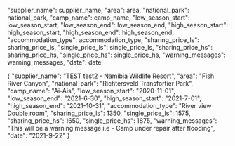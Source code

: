 "supplier_name": supplier_name,
"area": area,
"national_park": national_park,
"camp_name": camp_name,
"low_season_start": low_season_start,
"low_season_end": low_season_end,
"high_season_start": high_season_start,
"high_season_end": high_season_end,
"accommodation_type": accommodation_type,
"sharing_price_ls": sharing_price_ls,
"single_price_ls": single_price_ls,
"sharing_price_hs": sharing_price_hs,
"single_price_hs": single_price_hs,
"warning_messages": warning_messages,
"date": date


{
  "supplier_name": "TEST test2 - Namibia Wildlife Resort",
  "area": "Fish River Canyon",
  "national_park": "Richtersveld Transfortier Park",
  "camp_name": "Ai-Ais",
  "low_season_start": "2020-11-01",
  "low_season_end": "2021-6-30",
  "high_season_start": "2021-7-01",
  "high_season_end": "2021-10-31",
  "accommodation_type": "River view Double room",
  "sharing_price_ls": 1350,
  "single_price_ls": 1575,
  "sharing_price_hs": 1650,
  "single_price_hs": 1875,
  "warning_messages": "This will be a warning message i.e - Camp under repair after flooding",
  "date": "2021-9-22"
}

